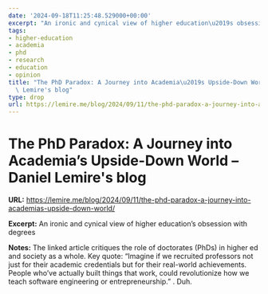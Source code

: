 ```yaml
---
date: '2024-09-18T11:25:48.529000+00:00'
excerpt: "An ironic and cynical view of higher education\u2019s obsession with degrees"
tags:
- higher-education
- academia
- phd
- research
- education
- opinion
title: "The PhD Paradox: A Journey into Academia\u2019s Upside-Down World \u2013 Daniel\
  \ Lemire's blog"
type: drop
url: https://lemire.me/blog/2024/09/11/the-phd-paradox-a-journey-into-academias-upside-down-world/
---
```


# The PhD Paradox: A Journey into Academia’s Upside-Down World – Daniel Lemire's blog

**URL:** https://lemire.me/blog/2024/09/11/the-phd-paradox-a-journey-into-academias-upside-down-world/

**Excerpt:** An ironic and cynical view of higher education’s obsession with degrees

**Notes:**
The linked article critiques the role of doctorates (PhDs) in higher ed and society as a whole. Key quote: “Imagine if we recruited professors not just for their academic credentials but for their real-world achievements. People who’ve actually built things that work, could revolutionize how we teach software engineering or entrepreneurship.” . Duh. 
